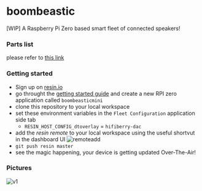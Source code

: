 # boombeastic
 [WIP] A Raspberry Pi Zero based smart fleet of connected speakers!

### Parts list
please refer to [this link](https://raw.githubusercontent.com/resin-io-playground/boombeastic/master/docs/BoM.md)

### Getting started
* Sign up on [resin.io](https://dashboard.resin.io/signup)
* go throught the [getting started guide](http://docs.resin.io/raspberrypi/nodejs/getting-started/) and create a new RPI zero application called `boombeasticmini`
* clone this repository to your local workspace
* set these environment variables in the `Fleet Configuration` application side tab
  * `RESIN_HOST_CONFIG_dtoverlay` = `hifiberry-dac`
* add the *resin remote* to your local workspace using the useful shortvut in the dashboard UI ![remoteadd](https://raw.githubusercontent.com/resin-io-playground/boombeastic/master/docs/gitresinremote.png)
* `git push resin master`
* see the magic happening, your device is getting updated Over-The-Air!
### Pictures
![v1](https://raw.githubusercontent.com/resin-io-playground/boombeastic/master/docs/20160630_210905.jpg)
